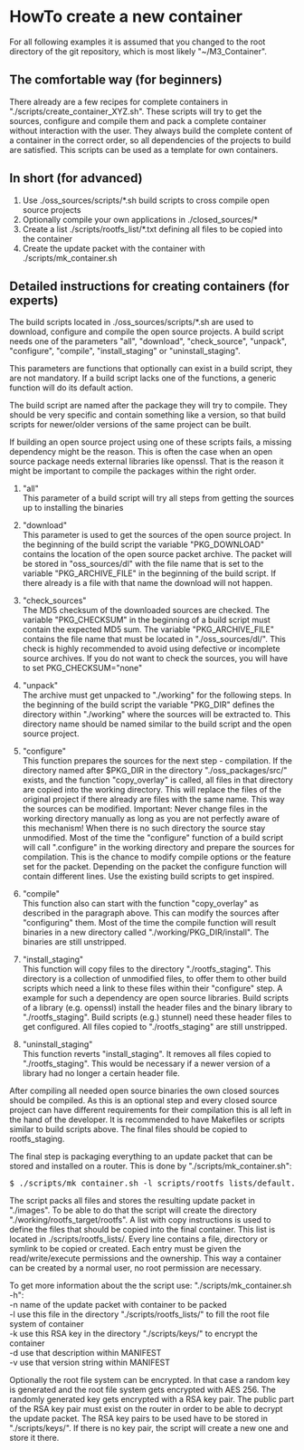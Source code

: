 # HowTo create a new container

For all following examples it is assumed that you changed to the root directory of the git repository, which is most likely "~/M3_Container".


## The comfortable way (for beginners)
There already are a few recipes for complete containers in "./scripts/create_container_XYZ.sh". These scripts will try to get the sources, configure and compile them and pack a complete container without interaction with the user. They always build the complete content of a container in the correct order, so all dependencies of the projects to build are satisfied. This scripts can be used as a template for own containers.


## In short (for advanced)
1. Use ./oss_sources/scripts/*.sh build scripts to cross compile open source projects
2. Optionally compile your own applications in ./closed_sources/*
3. Create a list ./scripts/rootfs_list/*.txt defining all files to be copied into the container 
3. Create the update packet with the container with ./scripts/mk_container.sh 


## Detailed instructions for creating containers (for experts)
The build scripts located in ./oss_sources/scripts/*.sh are used to download, configure and compile the open source projects. A build script needs one of the parameters "all", "download", "check_source", "unpack", "configure", "compile", "install_staging" or "uninstall_staging".

This parameters are functions that optionally can exist in a build script, they are not mandatory. If a build script lacks one of the functions, a generic function will do its default action.

The build script are named after the package they will try to compile. They should be very specific and contain something like a version, so that build scripts for newer/older versions of the same project can be built.

If building an open source project using one of these scripts fails, a missing dependency might be the reason. This is often the case when an open source package needs external libraries like openssl. That is the reason it might be important to compile the packages within the right order.

1.  "all"<br>
    This parameter of a build script will try all steps from getting the sources up to installing the binaries

2.  "download"<br>
    This parameter is used to get the sources of the open source project. In the beginning of the build script the variable "PKG_DOWNLOAD" contains the location of the open source packet archive. The packet will be stored in "oss_sources/dl" with the file name that is set to the variable "PKG_ARCHIVE_FILE" in the beginning of the build script. If there already is a file with that name the download will not happen.
    
3.  "check_sources"<br>
    The MD5 checksum of the downloaded sources are checked. The variable "PKG_CHECKSUM" in the beginning of a build script must contain the expected MD5 sum. The variable "PKG_ARCHIVE_FILE" contains the file name that must be located in "./oss_sources/dl/". This check is highly recommended to avoid using defective or incomplete source archives. If you do not want to check the sources, you will have to set PKG_CHECKSUM="none" 

4.  "unpack"<br>
    The archive must get unpacked to "./working" for the following steps. In the beginning of the build script the variable "PKG_DIR" defines the directory within "./working" where the sources will be extracted to. This directory name should be named similar to the build script and the open source project.
    
5.  "configure"<br>
    This function prepares the sources for the next step - compilation. If the directory named after $PKG_DIR in the directory "./oss_packages/src/" exists, and the function "copy_overlay" is called, all files in that directory are copied into the working directory. This will replace the files of the original project if there already are files with the same name. This way the sources can be modified. Important: Never change files in the working directory manually as long as you are not perfectly aware of this mechanism! When there is no such directory the source stay unmodified. Most of the time the "configure" function of a build script will call ".configure" in the working directory and prepare the sources for compilation. This is the chance to modify compile options or the feature set for the packet. Depending on the packet the configure function will contain different lines. Use the existing build scripts to get inspired.
    
6. "compile"<br>
    This function also can start with the function "copy_overlay" as described in the paragraph above. This can modify the sources after "configuring" them. Most of the time the compile function will result binaries in a new directory called "./working/PKG_DIR/install". The binaries are still unstripped.
    
7. "install_staging"<br>
    This function will copy files to the directory "./rootfs_staging". This directory is a collection of unmodified files, to offer them to other build scripts which need a link to these files within their "configure" step. A example for such a dependency are open source libraries. Build scripts of a library (e.g. openssl) install the header files and the binary library to "./rootfs_staging". Build scripts (e.g.) stunnel) need these header files to get configured. All files copied to "./rootfs_staging" are still unstripped.
    
8. "uninstall_staging"<br>
    This function reverts "install_staging". It removes all files copied to "./rootfs_staging". This would be necessary if a newer version of a library had no longer a certain header file.

After compiling all needed open source binaries the own closed sources should be compiled. As this is an optional step and every closed source project can have different requirements for their compilation this is all left in the hand of the developer. It is recommended to have Makefiles or scripts similar to build scripts above. The final files should be copied to rootfs_staging.

The final step is packaging everything to an update packet that can be stored and installed on a router. This is done by "./scripts/mk_container.sh":
<pre>
$ ./scripts/mk_container.sh -l scripts/rootfs_lists/default.txt -n "My_first_container" -v 1.0
</pre>

The script packs all files and stores the resulting update packet in "./images". To be able to do that the script will create the directory "./working/rootfs_target/rootfs". A list with copy instructions is used to define the files that should be copied into the final container. This list is located in ./scripts/rootfs_lists/. Every line contains a file, directory or symlink to be copied or created. Each entry must be given the read/write/execute permissions and the ownership. This way a container can be created by a normal user, no root permission are necessary.

To get more information about the the script use: "./scripts/mk_container.sh -h":  
    -n  name of the update packet with container to be packed  
    -l  use this file in the directory "./scripts/rootfs_lists/" to fill the root file system of container  
    -k  use this RSA key in the directory "./scripts/keys/" to encrypt the container  
    -d  use that description within MANIFEST  
    -v  use that version string within MANIFEST  

Optionally the root file system can be encrypted. In that case a random key is generated and the root file system gets encrypted with AES 256. The randomly generated key gets encrypted with a RSA key pair. The public part of the RSA key pair must exist on the router in order to be able to decrypt the update packet. The RSA key pairs to be used have to be stored in "./scripts/keys/". If there is no key pair, the script will create a new one and store it there.    
